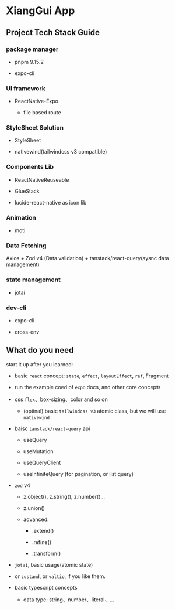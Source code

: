 # XiangGui App

## Project Tech Stack Guide

### package manager

- pnpm 9.15.2

- expo-cli

### UI framework

- ReactNative-Expo
  
  - file based route

### StyleSheet Solution

- StyleSheet

- nativewind(tailwindcss v3 compatible)

### Components Lib

- ReactNativeReuseable

- GlueStack

- lucide-react-native as icon lib

### Animation

- moti

### Data Fetching

Axios + Zod v4 (Data validation) + tanstack/react-query(aysnc data management)

### state management

- jotai

### dev-cli

- expo-cli

- cross-env

## What do you need

start it up after you learned:

- basic `react` concept: `state`, `effect`, `layoutEffect`, `ref`, Fragment

- run the example coed of `expo` docs, and other core concepts

- css `flex`、box-sizing、color and so on
  
  - (optinal) basic `tailwindcss v3` atomic class, but we will use `nativewind`

- baisc `tanstack/react-query` api
  
  - useQuery
  
  - useMutation
  
  - useQueryClient
  
  - useInfiniteQuery (for pagination, or list query)

- `zod` v4
  
  - z.object(), z.string(), z.number()...
  
  - z.union()
  
  - advanced:
    
    - .extend()
    
    - .refine()
    
    - .transform()

- `jotai`, basic usage(atomic state)
- or `zustand`, or `valtio`, if you like them.

- basic typescript concepts
  
  - data type: string、number、literal、...